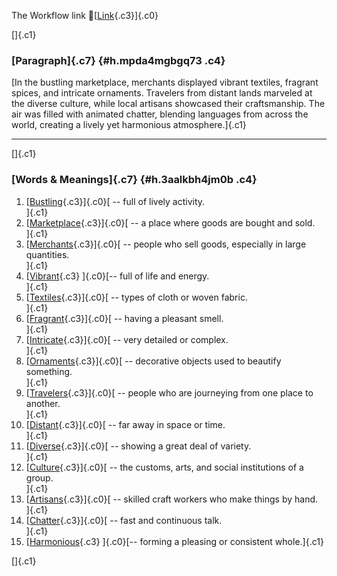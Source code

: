 The Workflow link
👏[[Link](https://www.google.com/url?q=http://www.google.com&sa=D&source=editors&ust=1759239878929405&usg=AOvVaw0T5bGv4m5zF-A6mQnC1SjQ){.c3}]{.c0}

[]{.c1}

### [Paragraph]{.c7} {#h.mpda4mgbgq73 .c4}

[In the bustling marketplace, merchants displayed vibrant textiles,
fragrant spices, and intricate ornaments. Travelers from distant lands
marveled at the diverse culture, while local artisans showcased their
craftsmanship. The air was filled with animated chatter, blending
languages from across the world, creating a lively yet harmonious
atmosphere.]{.c1}

------------------------------------------------------------------------

[]{.c1}

### [Words & Meanings]{.c7} {#h.3aalkbh4jm0b .c4}

1.  [[Bustling](https://www.google.com/url?q=http://www.google.com&sa=D&source=editors&ust=1759239878930959&usg=AOvVaw2QQgLbcDZLLU0HbNL5zwCe){.c3}]{.c0}[ --
    full of lively activity.\
    ]{.c1}
2.  [[Marketplace](https://www.google.com/url?q=http://www.google.com&sa=D&source=editors&ust=1759239878931370&usg=AOvVaw3_0e98-epoDT9pO6p4JmMQ){.c3}]{.c0}[ --
    a place where goods are bought and sold.\
    ]{.c1}
3.  [[Merchants](https://www.google.com/url?q=http://www.google.com&sa=D&source=editors&ust=1759239878931749&usg=AOvVaw3Y9ZNyCKAWw3VlLUc_LRVa){.c3}]{.c0}[ --
    people who sell goods, especially in large quantities.\
    ]{.c1}
4.  [[Vibrant](https://www.google.com/url?q=http://www.google.com&sa=D&source=editors&ust=1759239878932110&usg=AOvVaw2Fc-kyr0b3H7RmVUQfzAwR){.c3}
    ]{.c0}[-- full of life and energy.\
    ]{.c1}
5.  [[Textiles](https://www.google.com/url?q=http://www.google.com&sa=D&source=editors&ust=1759239878932415&usg=AOvVaw3RlboX4EUfYjca5dowmS8R){.c3}]{.c0}[ --
    types of cloth or woven fabric.\
    ]{.c1}
6.  [[Fragrant](https://www.google.com/url?q=http://www.google.com&sa=D&source=editors&ust=1759239878932729&usg=AOvVaw0wh0g-f57fNJC7ADkPWx5L){.c3}]{.c0}[ --
    having a pleasant smell.\
    ]{.c1}
7.  [[Intricate](https://www.google.com/url?q=http://www.google.com&sa=D&source=editors&ust=1759239878933083&usg=AOvVaw2Xyr1q7uHt2gnuwiHyP2se){.c3}]{.c0}[ --
    very detailed or complex.\
    ]{.c1}
8.  [[Ornaments](https://www.google.com/url?q=http://www.google.com&sa=D&source=editors&ust=1759239878933388&usg=AOvVaw1oI5LReNYUB79zUABkiO-b){.c3}]{.c0}[ --
    decorative objects used to beautify something.\
    ]{.c1}
9.  [[Travelers](https://www.google.com/url?q=http://www.google.com&sa=D&source=editors&ust=1759239878933711&usg=AOvVaw1-ddHAM4Ddp3zzxROwSKQi){.c3}]{.c0}[ --
    people who are journeying from one place to another.\
    ]{.c1}
10. [[Distant](https://www.google.com/url?q=http://www.google.com&sa=D&source=editors&ust=1759239878934109&usg=AOvVaw3aLwjNO6mRDkYyca4KNODP){.c3}]{.c0}[ --
    far away in space or time.\
    ]{.c1}
11. [[Diverse](https://www.google.com/url?q=http://www.google.com&sa=D&source=editors&ust=1759239878934443&usg=AOvVaw12PDQ3mhp3tZr5hSCfiTK7){.c3}]{.c0}[ --
    showing a great deal of variety.\
    ]{.c1}
12. [[Culture](https://www.google.com/url?q=http://www.google.com&sa=D&source=editors&ust=1759239878934816&usg=AOvVaw1q3OD4uP7-foIUZWTZ9h-C){.c3}]{.c0}[ --
    the customs, arts, and social institutions of a group.\
    ]{.c1}
13. [[Artisans](https://www.google.com/url?q=http://www.google.com&sa=D&source=editors&ust=1759239878935232&usg=AOvVaw04J24UonPjAdQFpWOYeLER){.c3}]{.c0}[ --
    skilled craft workers who make things by hand.\
    ]{.c1}
14. [[Chatter](https://www.google.com/url?q=http://www.google.com&sa=D&source=editors&ust=1759239878935642&usg=AOvVaw0YBoX1A28G183wipfOdpcm){.c3}]{.c0}[ --
    fast and continuous talk.\
    ]{.c1}
15. [[Harmonious](https://www.google.com/url?q=http://www.google.com&sa=D&source=editors&ust=1759239878936006&usg=AOvVaw1f80-inIYFOpyYuTF8aWKV){.c3}
    ]{.c0}[-- forming a pleasing or consistent whole.]{.c1}

[]{.c1}
